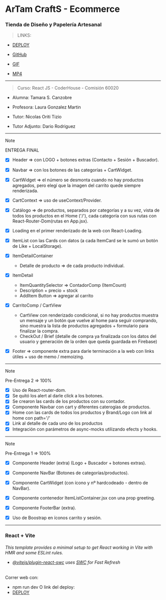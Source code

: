 <h1>ArTam CraftS - Ecommerce</h1>
<h3>Tienda de Diseño y Papelería Artesanal </h3>

> LINKS:

* [DEPLOY](https://tam-s-c.github.io/ArtamCrafts-Ecommerce/) 

* [GitHub](https://github.com/Tam-S-C/ArtamCrafts-Ecommerce)

* [GIF](https://drive.google.com/file/d/1ThdLtC8saNLauPwB9nOo53UXHFYm10E-/view?usp=sharing)

* [MP4](https://drive.google.com/file/d/1pySEPA8fCn9KWKmDcm-UkP3RCABIpMAZ/view?usp=sharing)

---

> Curso: React JS - CoderHouse - Comisión 60020

* Alumna: Tamara S. Canzobre

* Profesora: Laura Gonzalez Martin
* Tutor: Nicolas Oriti Tizio
* Tutor Adjunto: Dario Rodriguez

---

> [!NOTE]
> ENTREGA FINAL


- [x] Header => con LOGO + botones extras (Contacto + Sesión + Buscador).

- [x] Navbar => con los botones de las categorías + CartWidget.

- [x] CartWidget => el número se desmonta cuando no hay productos agregados, 
pero elegí que la imagen del carrito quede siempre renderizada.

- [x] CartContext => uso de useContext/Provider.

- [x] Catálogo => de productos, separados por categorías y a su vez, 
vista de todos los productos en el Home ('/'), cada categoría con sus rutas con React-Router-Dom(rutas en App.jsx).

- [x] Loading en el primer renderizado de la web con React-Loading.

- [x] ItemList con las Cards con datos (a cada ItemCard se le sumó un botón de Like + LocalStorage).

- [x] ItemDetailContainer
    * Detalle de producto => de cada producto individual.

- [x] ItemDetail
    *   ItemQuantitySelector => ContadorComp (ItemCount)
    *   Description + precio + stock
    *   AddItem Button => agregar al carrito

- [x] CarritoComp / CartView
    *   CartView con renderizado condicional, si no hay productos muestra un mensaje y un botón que vuelve al home para seguir comprando, sino muestra la lista de productos agregados + formulario para finalizar la compra.
    *   CheckOut / Brief (detalle de compra ya finalizada con los datos del usuario y generación de la orden que queda guardada en Firebase)

- [x] Footer => componente extra para darle terminación a la web con links útiles + uso de memo / memoizing.

---

> [!NOTE]
> Pre-Entrega 2 => 100%

- [x] Uso de React-router-dom.
- [x] Se quitó los alert al darle click a los botones.
- [x] Se crearon las cards de los productos con su contador.
- [x] Componente Navbar con cart y diferentes caterogías de productos.
- [x] Home con las cards de todos los productos y Brand/Logo con link al home con path='/'
- [x] Link al detalle de cada uno de los productos
- [x] Integración con parámetros de async-mocks utilizando efects y hooks.

---

> [!NOTE]
> Pre-Entrega 1 => 100%

- [x] Componente Header (extra) (Logo + Buscador + botones extras).
- [x] Componente NavBar (Botones de categorías/productos).
- [x] Componente CartWidget (con ícono y nº hardcodeado - dentro de NavBar).
- [x] Componente contenedor ItemListContainer.jsx con una prop greeting.
- [x] Componente FooterBar (extra). 
- [x] Uso de Boostrap en íconos carrito y sesión. 


---------

<h3>React + Vite</h3> 

<h6>This template provides a minimal setup to get React working in Vite with HMR and some ESLint rules.
  
- [@vitejs/plugin-react-swc](https://github.com/vitejs/vite-plugin-react-swc) uses [SWC](https://swc.rs/) for Fast Refresh</h6>

Correr web con:
* npm run dev
O link del deploy:
* [DEPLOY](https://tam-s-c.github.io/ArtamCrafts-Ecommerce/) 
